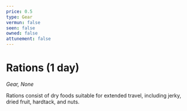 ```yaml
---
price: 0.5
type: Gear
vermun: false
seen: false
owned: false
attunement: false
---
```

# Rations (1 day)

*Gear, None*

Rations consist of dry foods suitable for extended travel, including jerky, dried fruit, hardtack, and nuts.